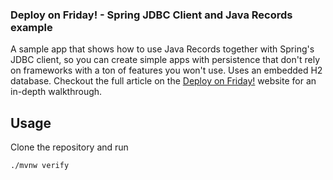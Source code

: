 ### Deploy on Friday! - Spring JDBC Client and Java Records example

A sample app that shows how to use Java Records together with Spring's JDBC client, so you can create simple apps with persistence that don't rely on frameworks with a ton of features you won't use. Uses an embedded H2 database. Checkout the full article on the [Deploy on Friday!](https://deployonfriday.com/2024/09/06/java-records-spring-jdbcclient.html) website for an in-depth walkthrough.

## Usage

Clone the repository and run

```bash
./mvnw verify
```

